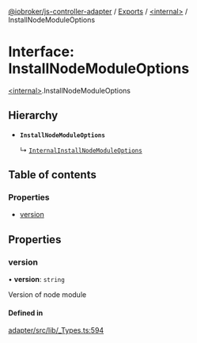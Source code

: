[@iobroker/js-controller-adapter](../README.md) / [Exports](../modules.md) / [\<internal\>](../modules/internal_.md) / InstallNodeModuleOptions

# Interface: InstallNodeModuleOptions

[\<internal\>](../modules/internal_.md).InstallNodeModuleOptions

## Hierarchy

- **`InstallNodeModuleOptions`**

  ↳ [`InternalInstallNodeModuleOptions`](internal_.InternalInstallNodeModuleOptions.md)

## Table of contents

### Properties

- [version](internal_.InstallNodeModuleOptions.md#version)

## Properties

### version

• **version**: `string`

Version of node module

#### Defined in

[adapter/src/lib/_Types.ts:594](https://github.com/ioBroker/ioBroker.js-controller/blob/1d3cb759c/packages/adapter/src/lib/_Types.ts#L594)
